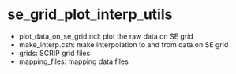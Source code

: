 # se_grid_plot_interp_utils

- plot_data_on_se_grid.ncl: plot the raw data on SE grid
- make_interp.csh: make interpolation to and from data on SE grid  
- grids: SCRIP grid files 
- mapping_files: mapping data files 
